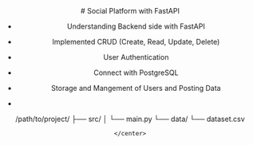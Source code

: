 <center>
# Social Platform with FastAPI

* Understanding Backend side with FastAPI
* Implemented CRUD (Create, Read, Update, Delete)
* User Authentication
* Connect with PostgreSQL
* Storage and Mangement of Users and Posting Data

* ```
/path/to/project/
├── src/
│   └── main.py
└── data/
    └── dataset.csv
```
</center>
